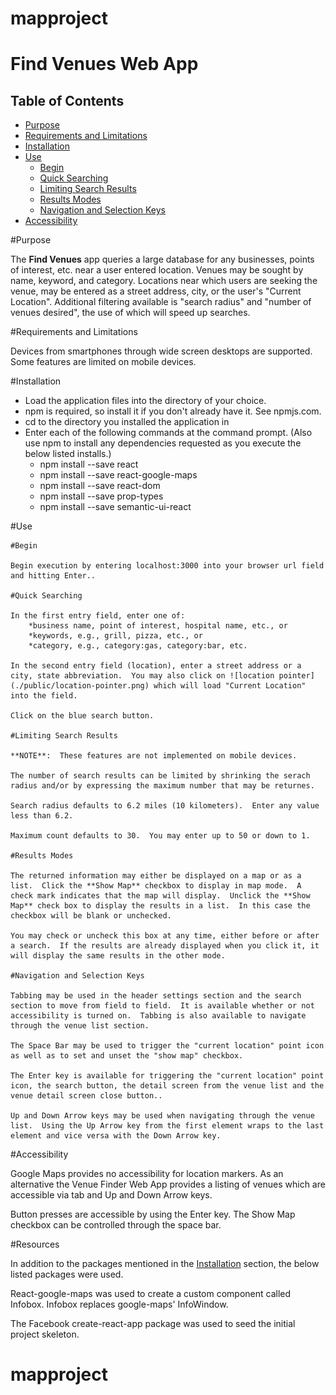 # mapproject

# Find Venues Web App

## Table of Contents

* [Purpose](#purpose)
* [Requirements and Limitations](#requirements-and-limitations)
* [Installation](#installation)
* [Use](#use)
  - [Begin](#begin)
  - [Quick Searching](#quick-searching)
  - [Limiting Search Results](#limiting-search-results)
  - [Results Modes](#results-modes)
  - [Navigation and Selection Keys](#navigation-and-selection-keys)
* [Accessibility](#accessibility)




#Purpose

The **Find Venues** app queries a large database for any businesses, points of interest, etc. near a user entered location.  Venues may be sought by name, keyword, and category.  Locations near which users are seeking the venue, may be entered as a street address, city, or the user's "Current Location".  Additional filtering available is "search radius" and "number of venues desired", the use of which will speed up searches.


#Requirements and Limitations

Devices from smartphones through wide screen desktops are supported.  Some features are limited on mobile devices.


#Installation

* Load the application files into the directory of your choice.
* npm is required, so install it if you don't already have it.  See npmjs.com.
* cd to the directory you installed the application in
* Enter each of the following commands at the command prompt.  (Also use npm to install any dependencies requested as you execute the below listed installs.)
  - npm install --save react
  - npm install --save react-google-maps
  - npm install --save react-dom
  - npm install --save prop-types
  - npm install --save semantic-ui-react


#Use

    #Begin

    Begin execution by entering localhost:3000 into your browser url field and hitting Enter..

    #Quick Searching

    In the first entry field, enter one of:
        *business name, point of interest, hospital name, etc., or
        *keywords, e.g., grill, pizza, etc., or
        *category, e.g., category:gas, category:bar, etc.

    In the second entry field (location), enter a street address or a city, state abbreviation.  You may also click on ![location pointer](./public/location-pointer.png) which will load "Current Location" into the field.

    Click on the blue search button.

    #Limiting Search Results

    **NOTE**:  These features are not implemented on mobile devices.

    The number of search results can be limited by shrinking the serach radius and/or by expressing the maximum number that may be returnes.

    Search radius defaults to 6.2 miles (10 kilometers).  Enter any value less than 6.2.

    Maximum count defaults to 30.  You may enter up to 50 or down to 1.

    #Results Modes

    The returned information may either be displayed on a map or as a list.  Click the **Show Map** checkbox to display in map mode.  A check mark indicates that the map will display.  Unclick the **Show Map** check box to display the results in a list.  In this case the checkbox will be blank or unchecked.

    You may check or uncheck this box at any time, either before or after a search.  If the results are already displayed when you click it, it will display the same results in the other mode.

    #Navigation and Selection Keys

    Tabbing may be used in the header settings section and the search section to move from field to field.  It is available whether or not accessibility is turned on.  Tabbing is also available to navigate through the venue list section.

    The Space Bar may be used to trigger the "current location" point icon as well as to set and unset the "show map" checkbox.

    The Enter key is available for triggering the "current location" point icon, the search button, the detail screen from the venue list and the venue detail screen close button..

    Up and Down Arrow keys may be used when navigating through the venue list.  Using the Up Arrow key from the first element wraps to the last element and vice versa with the Down Arrow key.


#Accessibility

Google Maps provides no accessibility for location markers.  As an alternative the Venue Finder Web App provides a listing of venues which are accessible via tab and Up and Down Arrow keys.

Button presses are accessible by using the Enter key.  The Show Map checkbox can be controlled through the space bar.

#Resources

In addition to the packages mentioned in the [Installation](#installation) section, the below listed packages were used.

React-google-maps was used to create a custom component called Infobox.  Infobox replaces google-maps' InfoWindow.

The Facebook create-react-app package was used to seed the initial project skeleton.
# mapproject
